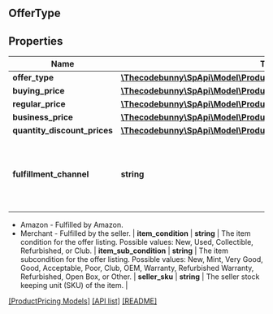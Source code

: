 ## OfferType

## Properties

Name | Type | Description | Notes
------------ | ------------- | ------------- | -------------
**offer_type** | [**\Thecodebunny\SpApi\Model\ProductPricing\OfferCustomerType**](OfferCustomerType.md) |  | [optional]
**buying_price** | [**\Thecodebunny\SpApi\Model\ProductPricing\PriceType**](PriceType.md) |  |
**regular_price** | [**\Thecodebunny\SpApi\Model\ProductPricing\MoneyType**](MoneyType.md) |  |
**business_price** | [**\Thecodebunny\SpApi\Model\ProductPricing\MoneyType**](MoneyType.md) |  | [optional]
**quantity_discount_prices** | [**\Thecodebunny\SpApi\Model\ProductPricing\QuantityDiscountPriceType[]**](QuantityDiscountPriceType.md) |  | [optional]
**fulfillment_channel** | **string** | The fulfillment channel for the offer listing. Possible values:

* Amazon - Fulfilled by Amazon.
* Merchant - Fulfilled by the seller. |
**item_condition** | **string** | The item condition for the offer listing. Possible values: New, Used, Collectible, Refurbished, or Club. |
**item_sub_condition** | **string** | The item subcondition for the offer listing. Possible values: New, Mint, Very Good, Good, Acceptable, Poor, Club, OEM, Warranty, Refurbished Warranty, Refurbished, Open Box, or Other. |
**seller_sku** | **string** | The seller stock keeping unit (SKU) of the item. |

[[ProductPricing Models]](../) [[API list]](../../Api) [[README]](../../../README.md)
